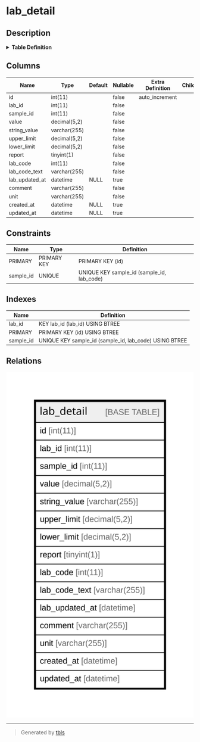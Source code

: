 # lab_detail

## Description

<details>
<summary><strong>Table Definition</strong></summary>

```sql
CREATE TABLE `lab_detail` (
  `id` int(11) NOT NULL AUTO_INCREMENT,
  `lab_id` int(11) NOT NULL,
  `sample_id` int(11) NOT NULL,
  `value` decimal(5,2) NOT NULL,
  `string_value` varchar(255) NOT NULL,
  `upper_limit` decimal(5,2) NOT NULL,
  `lower_limit` decimal(5,2) NOT NULL,
  `report` tinyint(1) NOT NULL,
  `lab_code` int(11) NOT NULL,
  `lab_code_text` varchar(255) NOT NULL,
  `lab_updated_at` datetime DEFAULT NULL,
  `comment` varchar(255) NOT NULL,
  `unit` varchar(255) NOT NULL,
  `created_at` datetime DEFAULT NULL,
  `updated_at` datetime DEFAULT NULL,
  PRIMARY KEY (`id`),
  UNIQUE KEY `sample_id` (`sample_id`,`lab_code`),
  KEY `lab_id` (`lab_id`)
) ENGINE=InnoDB AUTO_INCREMENT=[Redacted by tbls] DEFAULT CHARSET=utf8mb4 COLLATE=utf8mb4_general_ci
```

</details>

## Columns

| Name | Type | Default | Nullable | Extra Definition | Children | Parents | Comment |
| ---- | ---- | ------- | -------- | ---------------- | -------- | ------- | ------- |
| id | int(11) |  | false | auto_increment |  |  |  |
| lab_id | int(11) |  | false |  |  |  |  |
| sample_id | int(11) |  | false |  |  |  |  |
| value | decimal(5,2) |  | false |  |  |  |  |
| string_value | varchar(255) |  | false |  |  |  |  |
| upper_limit | decimal(5,2) |  | false |  |  |  |  |
| lower_limit | decimal(5,2) |  | false |  |  |  |  |
| report | tinyint(1) |  | false |  |  |  |  |
| lab_code | int(11) |  | false |  |  |  |  |
| lab_code_text | varchar(255) |  | false |  |  |  |  |
| lab_updated_at | datetime | NULL | true |  |  |  |  |
| comment | varchar(255) |  | false |  |  |  |  |
| unit | varchar(255) |  | false |  |  |  |  |
| created_at | datetime | NULL | true |  |  |  |  |
| updated_at | datetime | NULL | true |  |  |  |  |

## Constraints

| Name | Type | Definition |
| ---- | ---- | ---------- |
| PRIMARY | PRIMARY KEY | PRIMARY KEY (id) |
| sample_id | UNIQUE | UNIQUE KEY sample_id (sample_id, lab_code) |

## Indexes

| Name | Definition |
| ---- | ---------- |
| lab_id | KEY lab_id (lab_id) USING BTREE |
| PRIMARY | PRIMARY KEY (id) USING BTREE |
| sample_id | UNIQUE KEY sample_id (sample_id, lab_code) USING BTREE |

## Relations

![er](lab_detail.svg)

---

> Generated by [tbls](https://github.com/k1LoW/tbls)

